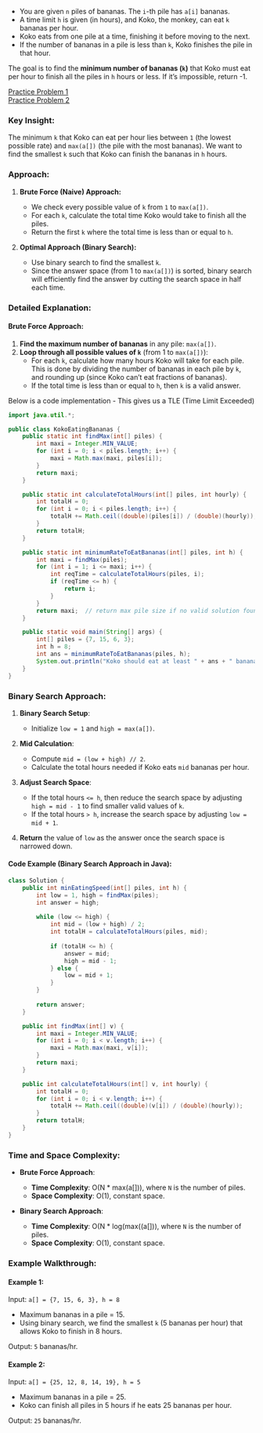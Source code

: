 - You are given `n` piles of bananas. The `i`-th pile has `a[i]` bananas.
- A time limit `h` is given (in hours), and Koko, the monkey, can eat `k` bananas per hour.
- Koko eats from one pile at a time, finishing it before moving to the next.
- If the number of bananas in a pile is less than `k`, Koko finishes the pile in that hour.

The goal is to find the **minimum number of bananas (`k`)** that Koko must eat per hour to finish all the piles in `h` hours or less. If it’s impossible, return -1.

[Practice Problem 1](https://leetcode.com/problems/koko-eating-bananas/) <br>
[Practice Problem 2](https://www.naukri.com/code360/problems/minimum-rate-to-eat-bananas_7449064?utm_source=striver&utm_medium=website&utm_campaign=codestudio_a_zcourse&leftPanelTabValue=SUBMISSION)

### Key Insight:
The minimum `k` that Koko can eat per hour lies between `1` (the lowest possible rate) and `max(a[])` (the pile with the most bananas). We want to find the smallest `k` such that Koko can finish the bananas in `h` hours.

### Approach:
1. **Brute Force (Naive) Approach:**
   - We check every possible value of `k` from `1` to `max(a[])`.
   - For each `k`, calculate the total time Koko would take to finish all the piles.
   - Return the first `k` where the total time is less than or equal to `h`.

2. **Optimal Approach (Binary Search):**
   - Use binary search to find the smallest `k`.
   - Since the answer space (from 1 to `max(a[])`) is sorted, binary search will efficiently find the answer by cutting the search space in half each time.

### Detailed Explanation:

#### Brute Force Approach:
1. **Find the maximum number of bananas** in any pile: `max(a[])`.
2. **Loop through all possible values of `k`** (from 1 to `max(a[])`):
   - For each `k`, calculate how many hours Koko will take for each pile. This is done by dividing the number of bananas in each pile by `k`, and rounding up (since Koko can’t eat fractions of bananas).
   - If the total time is less than or equal to `h`, then `k` is a valid answer.

Below is a code implementation - This gives us a TLE (Time Limit Exceeded)

```java
import java.util.*;

public class KokoEatingBananas {
    public static int findMax(int[] piles) {
        int maxi = Integer.MIN_VALUE;
        for (int i = 0; i < piles.length; i++) {
            maxi = Math.max(maxi, piles[i]);
        }
        return maxi;
    }

    public static int calculateTotalHours(int[] piles, int hourly) {
        int totalH = 0;
        for (int i = 0; i < piles.length; i++) {
            totalH += Math.ceil((double)(piles[i]) / (double)(hourly));
        }
        return totalH;
    }

    public static int minimumRateToEatBananas(int[] piles, int h) {
        int maxi = findMax(piles);
        for (int i = 1; i <= maxi; i++) {
            int reqTime = calculateTotalHours(piles, i);
            if (reqTime <= h) {
                return i;
            }
        }
        return maxi;  // return max pile size if no valid solution found
    }

    public static void main(String[] args) {
        int[] piles = {7, 15, 6, 3};
        int h = 8;
        int ans = minimumRateToEatBananas(piles, h);
        System.out.println("Koko should eat at least " + ans + " bananas/hr.");
    }
}
```

### Binary Search Approach:
1. **Binary Search Setup**:
   - Initialize `low = 1` and `high = max(a[])`.
2. **Mid Calculation**:
   - Compute `mid = (low + high) // 2`.
   - Calculate the total hours needed if Koko eats `mid` bananas per hour.
3. **Adjust Search Space**:
   - If the total hours `<= h`, then reduce the search space by adjusting `high = mid - 1` to find smaller valid values of `k`.
   - If the total hours `> h`, increase the search space by adjusting `low = mid + 1`.

4. **Return** the value of `low` as the answer once the search space is narrowed down.

#### Code Example (Binary Search Approach in Java):

```java
class Solution {
    public int minEatingSpeed(int[] piles, int h) {
        int low = 1, high = findMax(piles);
        int answer = high;  
        
        while (low <= high) {
            int mid = (low + high) / 2;
            int totalH = calculateTotalHours(piles, mid);
            
            if (totalH <= h) {
                answer = mid;  
                high = mid - 1;  
            } else {
                low = mid + 1;
            }
        }
        
        return answer; 
    }

    public int findMax(int[] v) {
        int maxi = Integer.MIN_VALUE;
        for (int i = 0; i < v.length; i++) {
            maxi = Math.max(maxi, v[i]);
        }
        return maxi;
    }

    public int calculateTotalHours(int[] v, int hourly) {
        int totalH = 0;
        for (int i = 0; i < v.length; i++) {
            totalH += Math.ceil((double)(v[i]) / (double)(hourly));
        }
        return totalH;
    }
}
```

### Time and Space Complexity:
- **Brute Force Approach**:
  - **Time Complexity**: O(N * max(a[])), where `N` is the number of piles.
  - **Space Complexity**: O(1), constant space.

- **Binary Search Approach**:
  - **Time Complexity**: O(N * log(max((a[])), where `N` is the number of piles.
  - **Space Complexity**: O(1), constant space.

### Example Walkthrough:
#### Example 1:
Input: `a[] = {7, 15, 6, 3}, h = 8`
- Maximum bananas in a pile = 15.
- Using binary search, we find the smallest `k` (5 bananas per hour) that allows Koko to finish in 8 hours.
  
Output: `5` bananas/hr.

#### Example 2:
Input: `a[] = {25, 12, 8, 14, 19}, h = 5`
- Maximum bananas in a pile = 25.
- Koko can finish all piles in 5 hours if he eats 25 bananas per hour.
  
Output: `25` bananas/hr.
